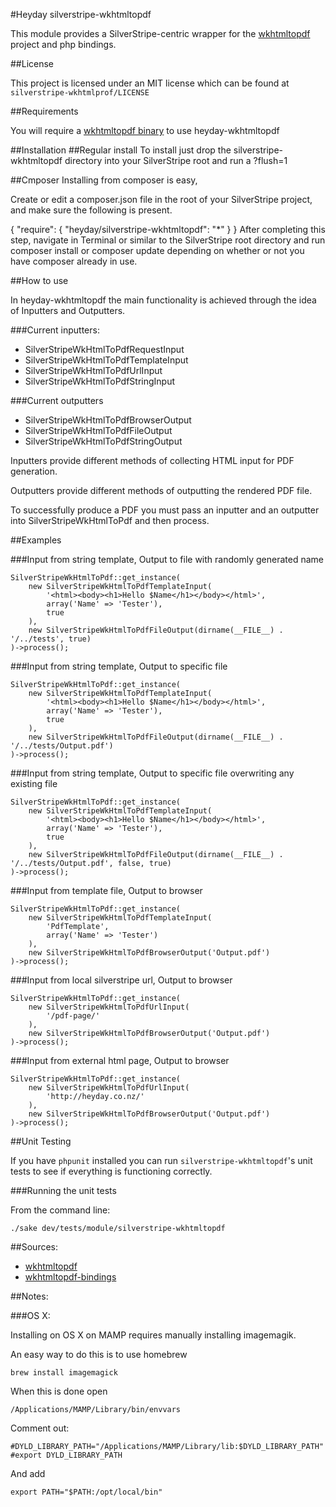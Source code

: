 #Heyday silverstripe-wkhtmltopdf

This module provides a SilverStripe-centric wrapper for the [wkhtmltopdf](http://code.google.com/p/wkhtmltopdf/) project and php bindings.

##License

This project is licensed under an MIT license which can be found at `silverstripe-wkhtmlprof/LICENSE`

##Requirements

You will require a [wkhtmltopdf binary](http://code.google.com/p/wkhtmltopdf/downloads/list) to use heyday-wkhtmltopdf

##Installation
##Regular install
To install just drop the silverstripe-wkhtmltopdf directory into your SilverStripe root and run a ?flush=1

##Cmposer
Installing from composer is easy,

Create or edit a composer.json file in the root of your SilverStripe project, and make sure the following is present.

{
    "require": {
        "heyday/silverstripe-wkhtmltopdf": "*"
    }
}
After completing this step, navigate in Terminal or similar to the SilverStripe root directory and run composer install or composer update depending on whether or not you have composer already in use.

##How to use

In heyday-wkhtmltopdf the main functionality is achieved through the idea of Inputters and Outputters. 

###Current inputters:

- SilverStripeWkHtmlToPdfRequestInput
- SilverStripeWkHtmlToPdfTemplateInput
- SilverStripeWkHtmlToPdfUrlInput
- SilverStripeWkHtmlToPdfStringInput

###Current outputters

- SilverStripeWkHtmlToPdfBrowserOutput
- SilverStripeWkHtmlToPdfFileOutput
- SilverStripeWkHtmlToPdfStringOutput

Inputters provide different methods of collecting HTML input for PDF generation.

Outputters provide different methods of outputting the rendered PDF file.

To successfully produce a PDF you must pass an inputter and an outputter into SilverStripeWkHtmlToPdf and then process.

##Examples

###Input from string template, Output to file with randomly generated name

	SilverStripeWkHtmlToPdf::get_instance(
		new SilverStripeWkHtmlToPdfTemplateInput(
			'<html><body><h1>Hello $Name</h1></body></html>',
			array('Name' => 'Tester'),
			true
		),
		new SilverStripeWkHtmlToPdfFileOutput(dirname(__FILE__) . '/../tests', true) 
	)->process();

###Input from string template, Output to specific file

	SilverStripeWkHtmlToPdf::get_instance(
		new SilverStripeWkHtmlToPdfTemplateInput(
			'<html><body><h1>Hello $Name</h1></body></html>',
			array('Name' => 'Tester'),
			true
		),
		new SilverStripeWkHtmlToPdfFileOutput(dirname(__FILE__) . '/../tests/Output.pdf') 
	)->process();

###Input from string template, Output to specific file overwriting any existing file

	SilverStripeWkHtmlToPdf::get_instance(
		new SilverStripeWkHtmlToPdfTemplateInput(
			'<html><body><h1>Hello $Name</h1></body></html>',
			array('Name' => 'Tester'),
			true
		),
		new SilverStripeWkHtmlToPdfFileOutput(dirname(__FILE__) . '/../tests/Output.pdf', false, true) 
	)->process();

###Input from template file, Output to browser

	SilverStripeWkHtmlToPdf::get_instance(
		new SilverStripeWkHtmlToPdfTemplateInput(
			'PdfTemplate',
			array('Name' => 'Tester')
		),
		new SilverStripeWkHtmlToPdfBrowserOutput('Output.pdf')
	)->process();

###Input from local silverstripe url, Output to browser

	SilverStripeWkHtmlToPdf::get_instance(
		new SilverStripeWkHtmlToPdfUrlInput(
			'/pdf-page/'
		),
		new SilverStripeWkHtmlToPdfBrowserOutput('Output.pdf')
	)->process();

###Input from external html page, Output to browser

	SilverStripeWkHtmlToPdf::get_instance(
		new SilverStripeWkHtmlToPdfUrlInput(
			'http://heyday.co.nz/'
		),
		new SilverStripeWkHtmlToPdfBrowserOutput('Output.pdf')
	)->process();

##Unit Testing

If you have `phpunit` installed you can run `silverstripe-wkhtmltopdf`'s unit tests to see if everything is functioning correctly.

###Running the unit tests

From the command line:
	
	./sake dev/tests/module/silverstripe-wkhtmltopdf

##Sources:

- [wkhtmltopdf](https://github.com/antialize/wkhtmltopdf)
- [wkhtmltopdf-bindings](https://github.com/antialize/wkhtmltopdf-bindings)

##Notes:

###OS X:

Installing on OS X on MAMP requires manually installing imagemagik.

An easy way to do this is to use homebrew

	brew install imagemagick

When this is done open

	/Applications/MAMP/Library/bin/envvars


Comment out:

	#DYLD_LIBRARY_PATH="/Applications/MAMP/Library/lib:$DYLD_LIBRARY_PATH"
	#export DYLD_LIBRARY_PATH

And add

	export PATH="$PATH:/opt/local/bin"

